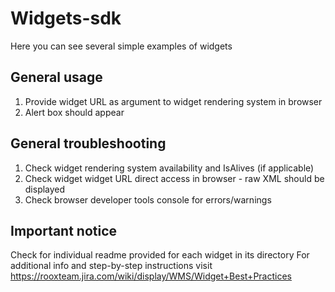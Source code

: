 Widgets-sdk
===========

Here you can see several simple examples of widgets

General usage
-------------
1.  Provide widget URL as argument to widget rendering system in browser
2.  Alert box should appear

General troubleshooting
---------------------
1. Check widget rendering system availability and IsAlives (if applicable) 
2. Check widget widget URL direct access in browser - raw XML should be displayed
3. Check browser developer tools console for errors/warnings

Important notice
----------------
Check for individual readme provided for each widget in its directory
For additional info and step-by-step instructions visit <https://rooxteam.jira.com/wiki/display/WMS/Widget+Best+Practices>